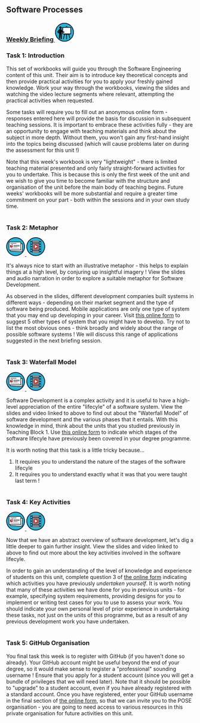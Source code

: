 ## Software Processes
### <a href='https://web.microsoftstream.com/group/47ff5be4-af38-493f-a1c8-650acc485651?view=videos' target='_blank'> Weekly Briefing ![](../../resources/icons/briefing.png) </a>
### Task 1: Introduction


This set of workbooks will guide you through the Software Engineering content of this unit. Their aim is to introduce key theoretical concepts and then provide practical activities for you to apply your freshly gained knowledge. Work your way through the workbooks, viewing the slides and watching the video lecture segments where relevant, attempting the practical activities when requested.

Some tasks will require you to fill out an anonymous online form - responses entered here will provide the basis for discussion in subsequent teaching sessions. It is important to embrace these activities fully - they are an opportunity to engage with teaching materials and think about the subject in more depth. Without them, you won't gain any first-hand insight into the topics being discussed (which will cause problems later on during the assessment for this unit !)

Note that this week's workbook is very "lightweight" - there is limited teaching material presented and only fairly straight-forward activities for you to undertake. This is because this is only the first week of the unit and we wish to give you time to become familiar with the structure and organisation of the unit before the main body of teaching begins. Future weeks' workbooks will be more substantial and require a greater time commitment on your part - both within the sessions and in your own study time.  


# 
### Task 2: Metaphor
 <a href='02%20Metaphor/slides/segment-1.pdf' target='_blank'> ![](../../resources/icons/slides.png) </a> <a href='02%20Metaphor/video/segment-1.mp4' target='_blank'> ![](../../resources/icons/video.png) </a>

It's always nice to start with an illustrative metaphor - this helps to explain things at a high level, by conjuring up insightful imagery ! View the slides and audio narration in order to explore a suitable metaphor for Software Development.

As observed in the slides, different development companies built systems in different ways - depending on their market segment and the type of software being produced. Mobile applications are only one type of system that you may end up developing in your career. Visit <a href="https://forms.office.com/Pages/ResponsePage.aspx?id=MH_ksn3NTkql2rGM8aQVG37h-tXTP5NGqEknVplKlalUMTc4QjBQUEVNTEZNVThPMDZMQTNBVTBGMy4u" target="_blank">this online form</a> to suggest 5 other types of system that you might have to develop. Try not to list the most obvious ones - think broadly and widely about the range of possible software systems ! We will discuss this range of applications suggested in the next briefing session.  


# 
### Task 3: Waterfall Model
 <a href='03%20Waterfall%20Model/slides/segment-1.pdf' target='_blank'> ![](../../resources/icons/slides.png) </a> <a href='03%20Waterfall%20Model/video/segment-1.mp4' target='_blank'> ![](../../resources/icons/video.png) </a>

Software Development is a complex activity and it is useful to have a high-level appreciation of the entire "lifecyle" of a software system. View the slides and video linked to above to find out about the "Waterfall Model" of software development and the various phases that it entails. With this knowledge in mind, think about the units that you studied previously in Teaching Block 1. Use <a href="https://forms.office.com/Pages/ResponsePage.aspx?id=MH_ksn3NTkql2rGM8aQVG37h-tXTP5NGqEknVplKlalUMTc4QjBQUEVNTEZNVThPMDZMQTNBVTBGMy4u" target="_blank">this online form</a> to indicate which stages of the software lifecyle have previously been covered in your degree programme.

It is worth noting that this task is a little tricky because...

1. It requires you to understand the nature of the stages of the software lifecyle
2. It requires you to understand exactly what it was that you were taught last term !
  


# 
### Task 4: Key Activities
 <a href='04%20Key%20Activities/slides/segment-1.pdf' target='_blank'> ![](../../resources/icons/slides.png) </a> <a href='04%20Key%20Activities/video/segment-1.mp4' target='_blank'> ![](../../resources/icons/video.png) </a>

Now that we have an abstract overview of software development, let's dig a little deeper to gain further insight. View the slides and video linked to above to find out more about the key activities involved in the software lifecyle.

In order to gain an understanding of the level of knowledge and experience of students on this unit, complete question 3 of <a href="https://forms.office.com/Pages/ResponsePage.aspx?id=MH_ksn3NTkql2rGM8aQVG37h-tXTP5NGqEknVplKlalUMTc4QjBQUEVNTEZNVThPMDZMQTNBVTBGMy4u" target="_blank">the online form</a> indicating which activities you have previously _undertaken yourself_. It is worth noting that many of these activities we have done for you in previous units - for example, specifying system requirements, providing designs for you to implement or writing test cases for you to use to assess your work. You should indicate your own personal level of prior experience in undertaking these tasks, not just on the units of this programme, but as a result of any previous development work you have undertaken.
  


# 
### Task 5: GitHub Organisation


You final task this week is to register with GitHub (if you haven't done so already). Your GitHub account might be useful beyond the end of your degree, so it would make sense to register a "professional" sounding username ! Ensure that you apply for a student account (since you will get a bundle of privileges that we will need later). Note that it should be possible to "upgrade" to a student account, even if you have already registered with a standard account. Once you have registered, enter your GitHub username in the final section of <a href="https://forms.office.com/Pages/ResponsePage.aspx?id=MH_ksn3NTkql2rGM8aQVG37h-tXTP5NGqEknVplKlalUMTc4QjBQUEVNTEZNVThPMDZMQTNBVTBGMy4u" target="_blank">the online form</a>, so that we can invite you to the POSE organisation - you are going to need access to various resources in this private organisation for future activities on this unit.  


# 
